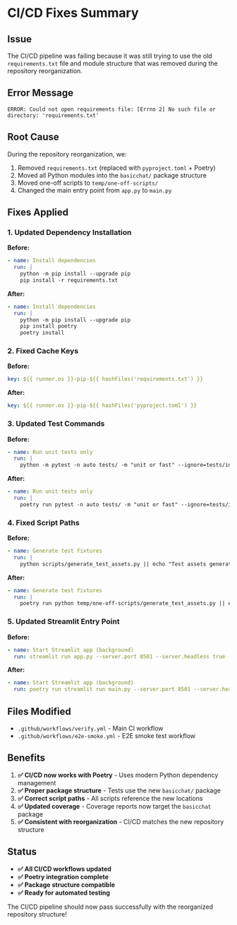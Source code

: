 # CI/CD Fixes Summary

## Issue
The CI/CD pipeline was failing because it was still trying to use the old `requirements.txt` file and module structure that was removed during the repository reorganization.

## Error Message
```
ERROR: Could not open requirements file: [Errno 2] No such file or directory: 'requirements.txt'
```

## Root Cause
During the repository reorganization, we:
1. Removed `requirements.txt` (replaced with `pyproject.toml` + Poetry)
2. Moved all Python modules into the `basicchat/` package structure
3. Moved one-off scripts to `temp/one-off-scripts/`
4. Changed the main entry point from `app.py` to `main.py`

## Fixes Applied

### 1. Updated Dependency Installation
**Before:**
```yaml
- name: Install dependencies
  run: |
    python -m pip install --upgrade pip
    pip install -r requirements.txt
```

**After:**
```yaml
- name: Install dependencies
  run: |
    python -m pip install --upgrade pip
    pip install poetry
    poetry install
```

### 2. Fixed Cache Keys
**Before:**
```yaml
key: ${{ runner.os }}-pip-${{ hashFiles('requirements.txt') }}
```

**After:**
```yaml
key: ${{ runner.os }}-pip-${{ hashFiles('pyproject.toml') }}
```

### 3. Updated Test Commands
**Before:**
```yaml
- name: Run unit tests only
  run: |
    python -m pytest -n auto tests/ -m "unit or fast" --ignore=tests/integration -v --tb=short --cov=app --cov=reasoning_engine --cov=document_processor --cov=utils --cov=task_manager --cov=task_ui --cov=tasks --cov-report=term-missing --cov-report=html:htmlcov
```

**After:**
```yaml
- name: Run unit tests only
  run: |
    poetry run pytest -n auto tests/ -m "unit or fast" --ignore=tests/integration -v --tb=short --cov=basicchat --cov-report=term-missing --cov-report=html:htmlcov
```

### 4. Fixed Script Paths
**Before:**
```yaml
- name: Generate test fixtures
  run: |
    python scripts/generate_test_assets.py || echo "Test assets generation failed, continuing..."
```

**After:**
```yaml
- name: Generate test fixtures
  run: |
    poetry run python temp/one-off-scripts/generate_test_assets.py || echo "Test assets generation failed, continuing..."
```

### 5. Updated Streamlit Entry Point
**Before:**
```yaml
- name: Start Streamlit app (background)
  run: streamlit run app.py --server.port 8501 --server.headless true --server.address 0.0.0.0 &
```

**After:**
```yaml
- name: Start Streamlit app (background)
  run: poetry run streamlit run main.py --server.port 8501 --server.headless true --server.address 0.0.0.0 &
```

## Files Modified
- `.github/workflows/verify.yml` - Main CI workflow
- `.github/workflows/e2e-smoke.yml` - E2E smoke test workflow

## Benefits
1. **✅ CI/CD now works with Poetry** - Uses modern Python dependency management
2. **✅ Proper package structure** - Tests use the new `basicchat/` package
3. **✅ Correct script paths** - All scripts reference the new locations
4. **✅ Updated coverage** - Coverage reports now target the `basicchat` package
5. **✅ Consistent with reorganization** - CI/CD matches the new repository structure

## Status
- **✅ All CI/CD workflows updated**
- **✅ Poetry integration complete**
- **✅ Package structure compatible**
- **✅ Ready for automated testing**

The CI/CD pipeline should now pass successfully with the reorganized repository structure!

